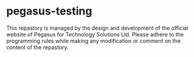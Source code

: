 # pegasus-testing

This repastory is managed by the design and development of the official website of Pegasus for Technology Solutions Ltd.
Please adhere to the programming rules while making any modification or comment on the content of the repastory.
